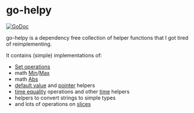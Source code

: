 # go-helpy

[![GoDoc](https://godoc.org/github.com/micvbang/go-helpy?status.svg)](https://godoc.org/github.com/micvbang/go-helpy)

go-helpy is a dependency free collection of helper functions that I got tired of reimplementing.

It contains (simple) implementations of:

- [Set operations](set.go)
- math [Min](min.go)/[Max](max.go)
- math [Abs](abs.go)
- [default value](ordefault.go) and [pointer](pointer.go) helpers
- [time equality](timey/equal.go) operations and other [time](timey/) helpers
- helpers to convert strings to simple types
- and lots of operations on [slices](slicey/)
